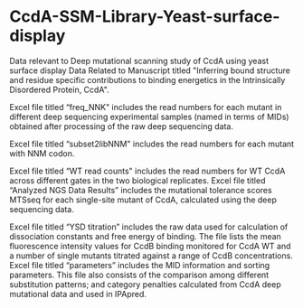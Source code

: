 # CcdA-SSM-Library-Yeast-surface-display
Data relevant to Deep mutational scanning study of CcdA using yeast surface display
Data Related to Manuscript titled "Inferring bound structure and residue specific contributions to binding energetics in the Intrinsically Disordered Protein, CcdA".

Excel file titled “freq_NNK" includes the read numbers for each mutant in different deep sequencing experimental samples (named in terms of MIDs) obtained after processing of the raw deep sequencing data.

Excel file titled “subset2libNNM" includes the read numbers for each mutant with NNM codon.

Excel file titled “WT read counts" includes the read numbers for WT CcdA across different gates in the two biological replicates.
Excel file titled “Analyzed NGS Data Results” includes the mutational tolerance scores MTSseq for each single-site mutant of CcdA, calculated using the deep sequencing data.

Excel file titled “YSD titration” includes the raw data used for calculation of dissociation constants and free energy of binding. The file lists the mean fluorescence intensity values for CcdB binding monitored for CcdA WT and a number of single mutants titrated against a range of CcdB concentrations. 
Excel file titled “parameters” includes the MID information and sorting parameters. This file also consists of the comparison among different substitution patterns; and category penalties calculated from CcdA deep mutational data and used in IPApred.

